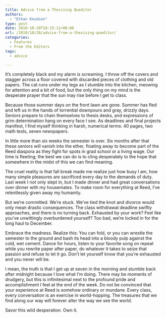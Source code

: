 ```yaml
---
title: Advice from a Thesising Queditor
authors: 
  - "Ethan Knudson"
type: post
date: 2010-10-28T18:15:11+00:00
url: /2010/10/28/advice-from-a-thesising-queditor/
categories:
  - Features
  - From the Editors
tags:
  - advice

---
```

It&#8217;s completely black and my alarm is screaming. I throw off the covers and stagger across a floor covered with discarded pieces of clothing and old papers. The cat runs under my legs as I stumble into the kitchen, meowing for attention and a bit of food, but the only thing on my mind is the desperate prayer that the sun may rise before I get to class.

Because those summer days on the front lawn are gone. Summer has fled and left us in the hands of torrential downpours and gray, drizzly days. Seniors prepare to chain themselves to thesis desks, and expressions of grim determination hang on every face I see. As deadlines and final projects manifest, I find myself thinking in harsh, numerical terms: 40 pages, two math tests, seven newspapers.

In little more than six weeks the semester is over. Six months after that these seniors will vanish into the ether, floating away to become part of the Reed diaspora as they fight for spots in grad school or a living wage. Our time is fleeting; the best we can do is to cling desperately to the hope that somewhere in the midst of this we can find meaning.

The cruel reality is that fall break made me realize just how busy I am, how many simple pleasures are sacrificed every day to the demands of duty. Last week I not only slept in, but I made dinner and had great conversations over dinner with my housemates. To make room for everything at Reed, I&#8217;ve relentlessly given away my humanity.

But we&#8217;re committed. We&#8217;re stuck. We&#8217;ve tied the knot and divorce would only mean drastic consequences. The class withdrawal deadline swiftly approaches, and there is no turning back. Exhausted by your work? Feel like you&#8217;ve unwittingly overburdened yourself? Too bad, we&#8217;re locked in for the long haul to December.

Embrace the madness. Realize this: You can fold, or you can wrestle the semester to the ground and bash its head into a bloody pulp against the cold, wet cement. Dance for hours, listen to your favorite song on repeat while you rewrite paper after paper, do whatever it takes to seize that passion and refuse to let it go. Don&#8217;t let yourself know that you&#8217;re exhausted and you never will be.

I mean, the truth is that I get up at seven in the morning and stumble back after midnight because I love what I&#8217;m doing. There may be moments of drudgery, but this is infinitesimal next to the profound pride and accomplishment I feel at the end of the week. Do not be convinced that your experience at Reed is somehow ordinary or mundane. Every class, every conversation is an exercise in world-hopping. The treasures that we find along our way will forever alter the way we see the world.

Savor this wild desperation. Own it.